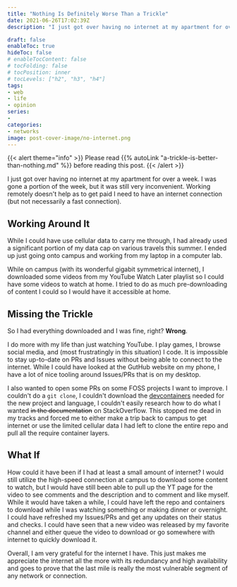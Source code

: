 ```yaml
---
title: "Nothing Is Definitely Worse Than a Trickle"
date: 2021-06-26T17:02:39Z
description: "I just got over having no internet at my apartment for over a week, and I can confirm that a trickle is better than nothing."

draft: false
enableToc: true
hideToc: false
# enableTocContent: false
# tocFolding: false
# tocPosition: inner
# tocLevels: ["h2", "h3", "h4"]
tags:
- web
- life
- opinion
series:
- 
categories:
- networks
image: post-cover-image/no-internet.png
---
```

<!-- spell-checker:ignore FOSS -->

{{< alert theme="info" >}} Please read {{% autoLink "a-trickle-is-better-than-nothing.md" %}} before reading this post.
{{< /alert >}}

I just got over having no internet at my apartment for over a week. I was gone a portion of the week, but it was still very inconvenient. Working remotely doesn't help as to get paid I need to have an internet connection (but not necessarily a fast connection).

## Working Around It

While I could have use cellular data to carry me through, I had already used a significant portion of my data cap on various travels this summer. I ended up just going onto campus and working from my laptop in a computer lab.

While on campus (with its wonderful gigabit symmetrical internet), I downloaded some videos from my YouTube Watch Later playlist so I could have some videos to watch at home. I tried to do as much pre-downloading of content I could so I would have it accessible at home.

## Missing the Trickle

So I had everything downloaded and I was fine, right? **Wrong**.

I do more with my life than just watching YouTube. I play games, I browse social media, and (most frustratingly in this situation) I code. It is impossible to stay up-to-date on PRs and Issues without being able to connect to the internet. While I could have looked at the GutHub website on my phone, I have a lot of nice tooling around Issues/PRs that is on my desktop.

I also wanted to open some PRs on some FOSS projects I want to improve. I couldn't do a `git clone`, I couldn't download the [devcontainers](getting-started-with-devcontainers) needed for the new project and language, I couldn't easily research how to do what I wanted ~~in the documentation~~ on StackOverflow. This stopped me dead in my tracks and forced me to either make a trip back to campus to get internet or use the limited cellular data I had left to clone the entire repo and pull all the require container layers.

## What If

How could it have been if I had at least a small amount of internet? I would still utilize the high-speed connection at campus to download some content to watch, but I would have still been able to pull up the YT page for the video to see comments and the description and to comment and like myself. While it would have taken a while, I could have left the repo and containers to download while I was watching something or making dinner or overnight. I could have refreshed my Issues/PRs and get any updates on their status and checks. I could have seen that a new video was released by my favorite channel and either queue the video to download or go somewhere with internet to quickly download it.

Overall, I am very grateful for the internet I have. This just makes me appreciate the internet all the more with its redundancy and high availability and goes to prove that the last mile is really the most vulnerable segment of any network or connection.
